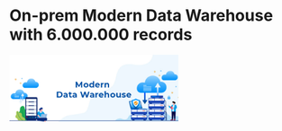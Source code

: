 # On-prem Modern Data Warehouse with 6.000.000 records 

<img src="images/Modern_Data_Warehouse_01.jpg" width="300">
